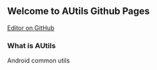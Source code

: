 ## Welcome to AUtils Github Pages

[Editor on GitHub](https://github.com/YingVickyCao/AUtils/edit/master/README.md)

### What is AUtils

Android common utils

<!-- ### Support or Contact -->

<!-- Having trouble with AUtils? Check out our [documentation](https://help.github.com/categories/github-pages-basics/) or [contact support](https://github.com/contact) and we’ll help you sort it out. -->
